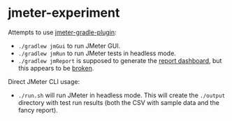 # jmeter-experiment

Attempts to use [jmeter-gradle-plugin](https://github.com/jmeter-gradle-plugin/jmeter-gradle-plugin):

* `./gradlew jmGui` to run JMeter GUI.
* `./gradlew jmRun` to run JMeter tests in headless mode.
* `./gradlew jmReport` is supposed to generate the [report dashboard](http://jmeter.apache.org/usermanual/generating-dashboard.html), but this appears to be [broken](https://github.com/jmeter-gradle-plugin/jmeter-gradle-plugin/issues/103).

Direct JMeter CLI usage:

* `./run.sh` will run JMeter in headless mode. This will create the `./output` directory with test run results (both the CSV with sample data and the fancy report).
